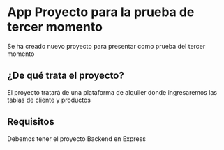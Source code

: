 # App Proyecto para la prueba de tercer momento

Se ha creado nuevo proyecto para presentar como prueba del tercer momento

## ¿De qué trata el proyecto?

El proyecto tratará de una plataforma de alquiler donde ingresaremos las tablas de cliente y productos

## Requisitos

Debemos tener el proyecto Backend en Express
